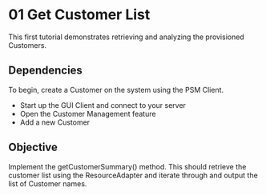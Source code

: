 01 Get Customer List
=========================

This first tutorial demonstrates retrieving and analyzing the provisioned Customers.  


Dependencies
----------

To begin, create a Customer on the system using the PSM Client.

* Start up the GUI Client and connect to your server
* Open the Customer Management feature
* Add a new Customer


Objective
----------

Implement the getCustomerSummary() method.  This should retrieve the customer list using the ResourceAdapter and iterate
through and output the list of Customer names.


